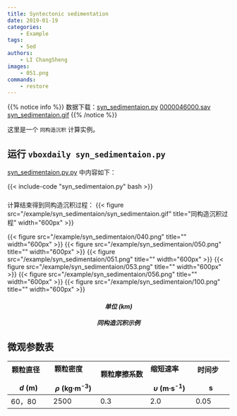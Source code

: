 ```yaml
---
title: Syntectonic sedimentation 
date: 2019-01-19
categories:
    - Example
tags:
    - Sed
authors:
    - LI ChangSheng
images:
    - 051.png
commands:
    - restore
---
```


{{% notice info %}}
数据下载：[syn_sedimentaion.py](/example/syn_sedimentaion/syn_sedimentaion.py)
[0000046000.sav](/example/syn_sedimentaion/0000046000.sav)
[syn_sedimentaion.gif](/example/syn_sedimentaion/syn_sedimentaion.gif)
{{% /notice %}}


这里是一个 `同构造沉积` 计算实例。

## 运行 `vboxdaily syn_sedimentaion.py` 
[syn_sedimentaion.py.py](/example/syn_sedimentaion/syn_sedimentaion.py) 中内容如下：

{{< include-code "syn_sedimentaion.py" bash >}}

<h5></h5>
计算结束得到同构造沉积过程：
{{< figure src="/example/syn_sedimentaion/syn_sedimentaion.gif" title="同构造沉积过程" width="600px" >}}

{{< figure src="/example/syn_sedimentaion/040.png" title="" width="600px" >}}
{{< figure src="/example/syn_sedimentaion/050.png" title="" width="600px" >}}
{{< figure src="/example/syn_sedimentaion/051.png" title="" width="600px" >}}
{{< figure src="/example/syn_sedimentaion/053.png" title="" width="600px" >}}
{{< figure src="/example/syn_sedimentaion/056.png" title="" width="600px" >}}
{{< figure src="/example/syn_sedimentaion/100.png" title="" width="600px" >}}
<center><h5>单位 (km)<br><br>同构造沉积示例</h5></center>

## 微观参数表

| 颗粒直径  &nbsp;&nbsp; &nbsp; &nbsp; &nbsp; <br> _d_ (m)  | 颗粒密度  &nbsp;&nbsp; &nbsp; &nbsp; &nbsp; <br> _ρ_ (kg∙m<sup>-3</sup>)   | 颗粒摩擦系数  &nbsp;&nbsp; &nbsp; &nbsp; &nbsp; <br>  | 缩短速率 &nbsp;&nbsp; &nbsp; &nbsp; &nbsp; <br>  _υ_ (m∙s<sup>-1</sup>)|  时间步 &nbsp;&nbsp; &nbsp; &nbsp; &nbsp; <br> s |
|---------------|-----------|--------|----------|-------------|
|    60，80   |   2500   |   0.3   |   2.0   |   0.05 |

